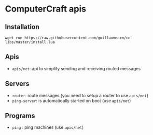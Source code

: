 # ComputerCraft apis

## Installation
```
wget run https://raw.githubusercontent.com/guillaumearm/cc-libs/master/install.lua
```

## Apis
- `apis/net`: api to simplify sending and receiving routed messages

## Servers
- `router`: route messages (you need to setup a router to use `apis/net`)
- `ping-server`: is automatically started on boot (use `apis/net`)

## Programs
- `ping` : ping machines (use `apis/net`)